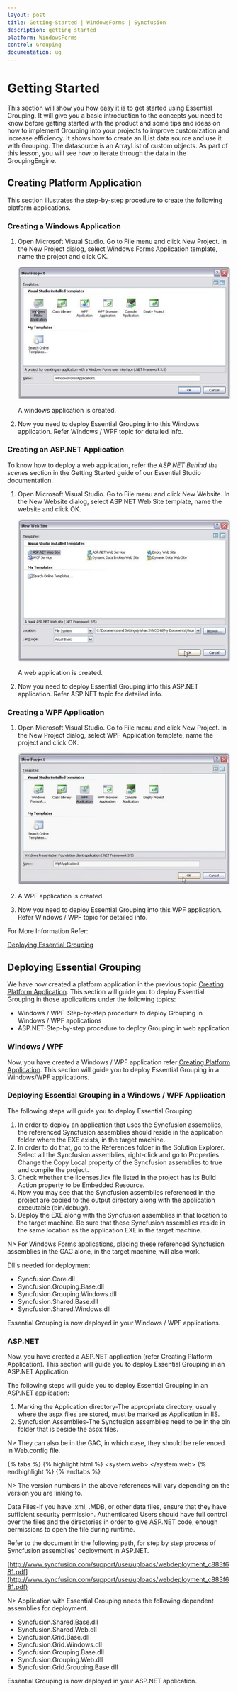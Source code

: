 ```yaml
---
layout: post
title: Getting-Started | WindowsForms | Syncfusion
description: getting started
platform: WindowsForms
control: Grouping
documentation: ug
---
```


# Getting Started

This section will show you how easy it is to get started using Essential Grouping. It will give you a basic introduction to the concepts you need to know before getting started with the product and some tips and ideas on how to implement Grouping into your projects to improve customization and increase efficiency. It shows how to create an IList data source and use it with Grouping. The datasource is an ArrayList of custom objects. As part of this lesson, you will see how to iterate through the data in the GroupingEngine.

## Creating Platform Application

This section illustrates the step-by-step procedure to create the following platform applications.



### Creating a Windows Application

1. Open Microsoft Visual Studio. Go to File menu and click New Project. In the New Project dialog, select Windows Forms Application template, name the project and click OK. 

   ![WindowsForms Grouping Getting-Started Image1](Getting-Started_images/Getting-Started_img1.jpeg)





   A windows application is created.

2. Now you need to deploy Essential Grouping into this Windows application. Refer Windows / WPF topic for detailed info.



### Creating an ASP.NET Application

To know how to deploy a web application, refer the _ASP.NET Behind the scenes_ section in the Getting Started guide of our Essential Studio documentation. 

1. Open Microsoft Visual Studio. Go to File menu and click New Website. In the New Website dialog, select ASP.NET Web Site template, name the website and click OK. 



   ![WindowsForms Grouping Getting-Started Image2](Getting-Started_images/Getting-Started_img2.jpeg)



   A web application is created.

2. Now you need to deploy Essential Grouping into this ASP.NET application. Refer ASP.NET topic for detailed info.



### Creating a WPF Application

1. Open Microsoft Visual Studio. Go to File menu and click New Project. In the New Project dialog, select WPF Application template, name the project and click OK. 

   ![WindowsForms Grouping Getting-Started Image3](Getting-Started_images/Getting-Started_img3.jpeg)

2. A WPF application is created.
3. Now you need to deploy Essential Grouping into this WPF application. Refer Windows / WPF topic for detailed info.



For More Information Refer:

[Deploying Essential Grouping](#deploying-essential-grouping)

## Deploying Essential Grouping

We have now created a platform application in the previous topic [Creating Platform Application](#creating-platform-application). This section will guide you to deploy Essential Grouping in those applications under the following topics:

* Windows / WPF-Step-by-step procedure to deploy Grouping in Windows / WPF applications
* ASP.NET-Step-by-step procedure to deploy Grouping in web application

### Windows / WPF


Now, you have created a Windows / WPF application refer [Creating Platform Application](#creating-platform-application). This section will guide you to deploy Essential Grouping in a Windows/WPF applications.



### Deploying Essential Grouping in a Windows / WPF Application

The following steps will guide you to deploy Essential Grouping:

1. In order to deploy an application that uses the Syncfusion assemblies, the referenced Syncfusion assemblies should reside in the application folder where the EXE exists, in the target machine.
2. In order to do that, go to the References folder in the Solution Explorer. Select all the Syncfusion assemblies, right-click and go to Properties. Change the Copy Local property of the Syncfusion assemblies to true and compile the project.
3. Check whether the licenses.licx file listed in the project has its Build Action property to be Embedded Resource.
4. Now you may see that the Syncfusion assemblies referenced in the project are copied to the output directory along with the application executable (bin/debug/).
5. Deploy the EXE along with the Syncfusion assemblies in that location to the target machine. Be sure that these Syncfusion assemblies reside in the same location as the application EXE in the target machine.
 
N> For Windows Forms applications, placing these referenced Syncfusion assemblies in the GAC alone, in the target machine, will also work.

Dll's needed for deployment

* Syncfusion.Core.dll
* Syncfusion.Grouping.Base.dll
* Syncfusion.Grouping.Windows.dll
* Syncfusion.Shared.Base.dll
* Syncfusion.Shared.Windows.dll

Essential Grouping is now deployed in your Windows / WPF applications.

### ASP.NET

Now, you have created a ASP.NET application (refer Creating Platform Application). This section will guide you to deploy Essential Grouping in an ASP.NET Application.

The following steps will guide you to deploy Essential Grouping in an ASP.NET application:

1. Marking the Application directory-The appropriate directory, usually where the aspx files are stored, must be marked as Application in IIS.
2. Syncfusion Assemblies-The Syncfusion assemblies need to be in the bin folder that is beside the aspx files.
 
N> They can also be in the GAC, in which case, they should be referenced in Web.config file.

{% tabs %}
{% highlight html %}
<configuration>
<system.web>
<compilation>
<assemblies>
<add assembly="Syncfusion.Grid.Grouping.Web, Version=x.x.x.x, Culture=neutral, PublicKeyToken=3D67ED1F87D44C89"/></assemblies>
</compilation>
</system.web>
</configuration>
{% endhighlight %}
{% endtabs %}

N> The version numbers in the above references will vary depending on the version you are linking to.

Data Files-If you have .xml, .MDB, or other data files, ensure that they have sufficient security permission. Authenticated Users should have full control over the files and the directories in order to give ASP.NET code, enough permissions to open the file during runtime.

Refer to the document in the following path, for step by step process of Syncfusion assemblies’ deployment in ASP.NET.

[http://www.syncfusion.com/support/user/uploads/webdeployment_c883f681.pdf](http://www.syncfusion.com/support/user/uploads/webdeployment_c883f681.pdf)

N> Application with Essential Grouping needs the following dependent assemblies for deployment.

* Syncfusion.Shared.Base.dll
* Syncfusion.Shared.Web.dll
* Syncfusion.Grid.Base.dll
* Syncfusion.Grid.Windows.dll
* Syncfusion.Grouping.Base.dll
* Syncfusion.Grouping.Web.dll
* Syncfusion.Grid.Grouping.Base.dll

Essential Grouping is now deployed in your ASP.NET application.

